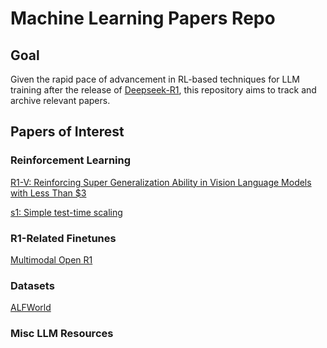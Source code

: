# Machine Learning Papers Repo

## Goal

Given the rapid pace of advancement in RL-based techniques for LLM training after the release of [Deepseek-R1](https://arxiv.org/pdf/2501.12948), this repository aims to track and archive relevant papers.

<!-- ## Archive structure

The `archive` folder will contain downloaded archives of papers and repositories, whose relative paths are linked on the `README.md`. The `archive/` path contains folders separating the topics based on their central topics. For example, the `archive/RL/` directory contains individual subfolders for each paper.  -->

## Papers of Interest

### Reinforcement Learning

[R1-V: Reinforcing Super Generalization Ability in Vision Language Models with Less Than $3](https://github.com/Deep-Agent/R1-V?)

[s1: Simple test-time scaling](https://github.com/simplescaling/s1)

### R1-Related Finetunes

[Multimodal Open R1](https://github.com/EvolvingLMMs-Lab/open-r1-multimodal)

### Datasets 

[ALFWorld](https://github.com/alfworld/alfworld)

### Misc LLM Resources
